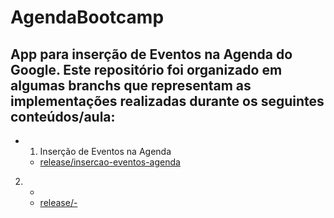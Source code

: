 # AgendaBootcamp

## App para inserção de Eventos na Agenda do Google. Este repositório foi organizado em algumas branchs que representam as implementações realizadas durante os seguintes conteúdos/aula:

- 1. Inserção de Eventos na Agenda
   - [release/insercao-eventos-agenda](https://github.com/ronanbss/AgendaBootcamp/tree/insercao-eventos-agenda)

2. -
   - [release/-](-)

